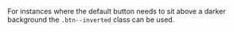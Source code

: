 For instances where the default button needs to sit above a darker background the `.btn--inverted` class can be used.